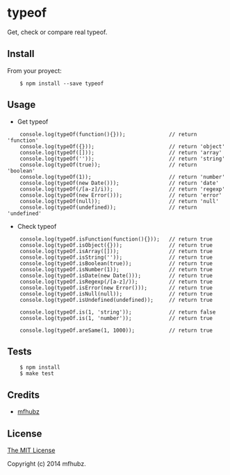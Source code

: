 # typeof #

Get, check or compare real typeof.

## Install ##

From your proyect:

```
    $ npm install --save typeof
```

## Usage ##

  - Get typeof

```
    console.log(typeOf(function(){}));              // return 'function'
    console.log(typeOf({}));                        // return 'object'
    console.log(typeOf([]));                        // return 'array'
    console.log(typeOf(''));                        // return 'string'
    console.log(typeOf(true));                      // return 'boolean'
    console.log(typeOf(1));                         // return 'number'
    console.log(typeOf(new Date()));                // return 'date'
    console.log(typeOf(/[a-z]/i));                  // return 'regexp'
    console.log(typeOf(new Error()));               // return 'error'
    console.log(typeOf(null));                      // return 'null'
    console.log(typeOf(undefined));                 // return 'undefined'
```

  - Check typeof

```
    console.log(typeOf.isFunction(function(){}));   // return true
    console.log(typeOf.isObject({}));               // return true
    console.log(typeOf.isArray([]));                // return true
    console.log(typeOf.isString(''));               // return true
    console.log(typeOf.isBoolean(true));            // return true
    console.log(typeOf.isNumber(1));                // return true
    console.log(typeOf.isDate(new Date()));         // return true
    console.log(typeOf.isRegexp(/[a-z]/));          // return true
    console.log(typeOf.isError(new Error()));       // return true
    console.log(typeOf.isNull(null));               // return true
    console.log(typeOf.isUndefined(undefined));     // return true
    
    console.log(typeOf.is(1, 'string'));            // return false
    console.log(typeOf.is(1, 'number'));            // return true
    
    console.log(typeOf.areSame(1, 1000));           // return true
```

## Tests ##

```
    $ npm install
    $ make test
```

## Credits

  - [mfhubz](http://github.com/mfhubz)

## License

[The MIT License](http://opensource.org/licenses/MIT)

Copyright (c) 2014 mfhubz.
